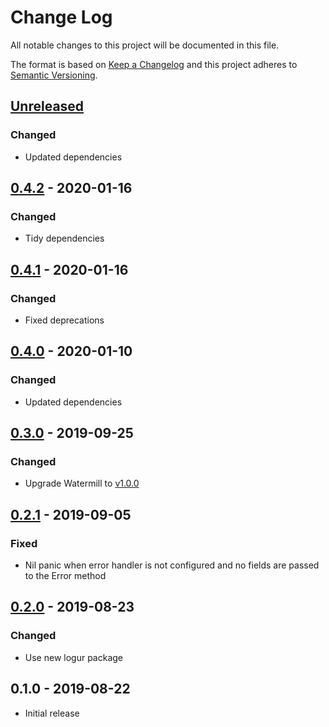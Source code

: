 # Change Log


All notable changes to this project will be documented in this file.

The format is based on [Keep a Changelog](http://keepachangelog.com/en/1.0.0/)
and this project adheres to [Semantic Versioning](http://semver.org/spec/v2.0.0.html).


## [Unreleased]

### Changed

- Updated dependencies


## [0.4.2] - 2020-01-16

### Changed

- Tidy dependencies


## [0.4.1] - 2020-01-16

### Changed

- Fixed deprecations


## [0.4.0] - 2020-01-10

### Changed

- Updated dependencies


## [0.3.0] - 2019-09-25

### Changed

- Upgrade Watermill to [v1.0.0](https://github.com/ThreeDotsLabs/watermill/releases/tag/v1.0.0)


## [0.2.1] - 2019-09-05

### Fixed

- Nil panic when error handler is not configured and no fields are passed to the Error method


## [0.2.0] - 2019-08-23

### Changed

- Use new logur package


## 0.1.0 - 2019-08-22

- Initial release


[Unreleased]: https://github.com/logur/integration-watermill/compare/v0.4.2...HEAD
[0.4.2]: https://github.com/logur/integration-watermill/compare/v0.4.1...v0.4.2
[0.4.1]: https://github.com/logur/integration-watermill/compare/v0.4.0...v0.4.1
[0.4.0]: https://github.com/logur/integration-watermill/compare/v0.3.0...v0.4.0
[0.3.0]: https://github.com/logur/integration-watermill/compare/v0.2.1...v0.3.0
[0.2.1]: https://github.com/logur/integration-watermill/compare/v0.2.0...v0.2.1
[0.2.0]: https://github.com/logur/integration-watermill/compare/v0.1.0...v0.2.0
